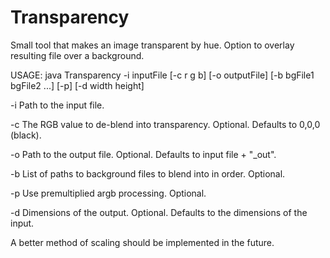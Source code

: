# Transparency
Small tool that makes an image transparent by hue. Option to overlay resulting file over a background.

USAGE: java Transparency -i inputFile [-c r g b] [-o outputFile] [-b bgFile1 bgFile2 ...] [-p] [-d width height]

-i			Path to the input file.

-c			The RGB value to de-blend into transparency.
			Optional. Defaults to 0,0,0 (black).

-o			Path to the output file. Optional.
			Defaults to input file + "_out".

-b			List of paths to background files to blend into
			in order. Optional.

-p			Use premultiplied argb processing. Optional.

-d			Dimensions of the output. Optional.
			Defaults to the dimensions of the input.

A better method of scaling should be implemented in the future.
